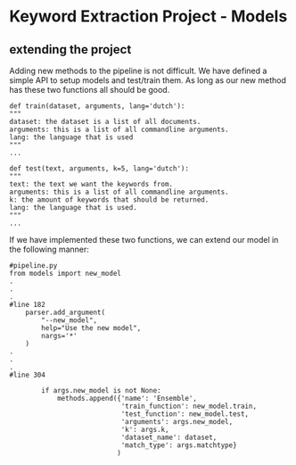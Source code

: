# Keyword Extraction Project - Models

## extending the project
Adding new methods to the pipeline is not difficult.
We have defined a simple API to setup models and test/train them.
As long as our new method has these two functions all should be good.


```
def train(dataset, arguments, lang='dutch'):
"""
dataset: the dataset is a list of all documents.
arguments: this is a list of all commandline arguments.
lang: the language that is used
"""
...

```
```
def test(text, arguments, k=5, lang='dutch'):
"""
text: the text we want the keywords from.
arguments: this is a list of all commandline arguments.
k: the amount of keywords that should be returned.
lang: the language that is used.
"""
...

```

If we have implemented these two functions, we can extend our model in the following manner:
```
#pipeline.py
from models import new_model
.
.
.
#line 182
    parser.add_argument(
        "--new_model",
        help="Use the new model",
        nargs='*'
    )
.
.
.
#line 304

        if args.new_model is not None:
            methods.append({'name': 'Ensemble',
                            'train_function': new_model.train,
                            'test_function': new_model.test,
                            'arguments': args.new_model,
                            'k': args.k,
                            'dataset_name': dataset,
                            'match_type': args.matchtype}
                           )

```


